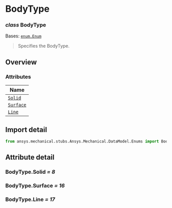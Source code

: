 # BodyType

<a id="BodyType"></a>

### *class* BodyType

Bases: [`enum.Enum`](https://docs.python.org/3/library/enum.html#enum.Enum)

> Specifies the BodyType.

> <!-- !! processed by numpydoc !! -->

<a id="overview"></a>

## Overview

### Attributes

| Name |
| -------------------------------------------------------------------- |
| [`Solid`](./../../../ACT/Automation/Mechanical/Solid.md#Solid) |
| [`Surface`](./../../../ACT/Automation/Mechanical/Surface.md#Surface) |
| [`Line`](#BodyType.Line) |

<a id="import-detail"></a>

## Import detail

```python
from ansys.mechanical.stubs.Ansys.Mechanical.DataModel.Enums import BodyType
```

<a id="attribute-detail"></a>

## Attribute detail

<a id="BodyType.Solid"></a>

### BodyType.Solid *= 8*

<a id="BodyType.Surface"></a>

### BodyType.Surface *= 16*

<a id="BodyType.Line"></a>

### BodyType.Line *= 17*

